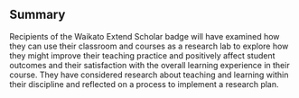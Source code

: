 ## Summary

Recipients of the Waikato Extend Scholar badge will have examined how they can use their classroom and courses as a research lab to explore how they might improve their teaching practice and positively affect student outcomes and their satisfaction with the overall learning experience in their course. They have considered research about teaching and learning within their discipline and reflected on a process to implement a research plan.
